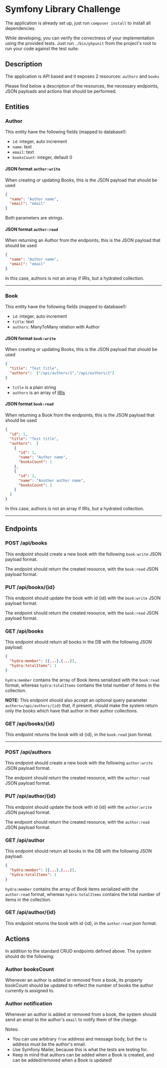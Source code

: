 # Symfony Library Challenge

The application is already set up, just run `composer install` to install all dependencies.

While developing, you can verify the correctness of your implementation using the provided tests.
Just run `./bin/phpunit` from the project's root to run your code against the test suite.

## Description

The application is API based and it exposes 2 resources: `authors` and `books`

Please find below a description of the resources, the necessary endpoints, JSON payloads and actions that should be performed.

## Entities

### Author
This entity have the following fields (mapped to database!):
* `id`: integer, auto increment
* `name`: text
* `email`: text
* `booksCount`: integer, default 0

#### JSON format `author:write`
When creating or updating Books, this is the JSON payload that should be used
```json
{
  "name": "Author name",
  "email": "email"
}
```
Both parameters are strings.

#### JSON format `author:read`
When returning an Author from the endpoints, this is the JSON payload that should be used
```json
{
  "name": "Author name",
  "email": "email"
}
```
In this case, authors is not an array if IRIs, but a hydrated collection.

------

### Book
This entity have the following fields (mapped to database!):
* `id`: integer, auto increment
* `title`: text
* `authors`: ManyToMany relation with Author

#### JSON format `book:write`
When creating or updating Books, this is the JSON payload that should be used
```json
{
  "title": "Test title",
  "authors":  ["/api/authors/1","/api/authors/2"]
}
```
* `title` is a plain string
* `authors` is an array of [IRIs](https://en.wikipedia.org/wiki/Internationalized_Resource_Identifier)

#### JSON format `book:read`
When returning a Book from the endpoints, this is the JSON payload that should be used
```json
{
  "id": 1,
  "title": "Test title",
  "authors":  [
    {
      "id": 1,
      "name": "Author name",
      "booksCount": 1
    },
    {
      "id": 2,
      "name": "Another author name",
      "booksCount": 3
    }
  ]
}
```
In this case, authors is not an array if IRIs, but a hydrated collection.

------

## Endpoints

### POST /api/books
This endpoint should create a new book with the following `book:write` JSON payload format.

The endpoint should return the created resource, with the `book:read` JSON payload format.

### PUT /api/books/{id}
This endpoint should update the book with id {id} with the `book:write` JSON payload format.

The endpoint should return the created resource, with the `book:read` JSON payload format.

### GET /api/books
This endpoint should return all books in the DB with the following JSON payload:
```json
{
  "hydra:member": [{...},{...}],
  "hydra:totalItems": 1
}
```

`hydra:member` contains the array of Book items serialized with the `book:read` format,
whereas `hydra:totalItems` contains the total number of items in the collection.

**NOTE:** This endpoint should also accept an optional query parameter `authors=/api/authors/{id}` that, if present, should make the system return
only the books which have that author in their author collections.

### GET /api/books/{id}
This endpoint returns the book with id {id}, in the `book:read` json format.

------

### POST /api/authors
This endpoint should create a new book with the following `author:write` JSON payload format.

The endpoint should return the created resource, with the `author:read` JSON payload format.

### PUT /api/author/{id}
This endpoint should update the book with id {id} with the `author:write` JSON payload format.

The endpoint should return the created resource, with the `author:read` JSON payload format.

### GET /api/author
This endpoint should return all books in the DB with the following JSON payload:
```json
{
  "hydra:member": [{...},{...}],
  "hydra:totalItems": 1
}
```

`hydra:member` contains the array of Book items serialized with the `author:read` format,
whereas `hydra:totalItems` contains the total number of items in the collection.

### GET /api/author/{id}
This endpoint returns the book with id {id}, in the `author:read` json format.


## Actions

In addition to the standard CRUD endpoints defined above. The system should do the following:

### Author booksCount

Whenever an author is added or removed from a book,
its property bookCount should be updated to reflect the number of books the author currently
is assigned to.


### Author notification

Whenever an author is added or removed from a book, the system should send an email to the author's `email`
to notify them of the change.

Notes:
* You can use arbitrary `from` address and message body, but the `to` address must be the author's email.
* Use Symfony Mailer, because this is what the tests are testing for.
* Keep in mind that authors can be added when a Book is created, and can be added/removed when a Book is updated!
